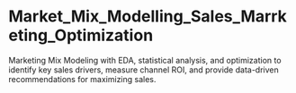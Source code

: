# Market_Mix_Modelling_Sales_Marrketing_Optimization
Marketing Mix Modeling with EDA, statistical analysis, and optimization to identify key sales drivers, measure channel ROI, and provide data-driven recommendations for maximizing sales.
